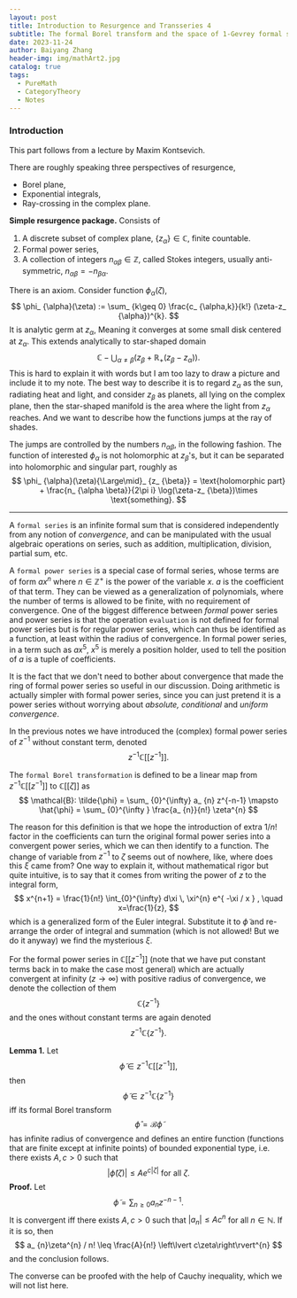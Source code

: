 ```yaml
---
layout: post
title: Introduction to Resurgence and Transseries 4
subtitle: The formal Borel transform and the space of 1-Gevrey formal series
date: 2023-11-24
author: Baiyang Zhang
header-img: img/mathArt2.jpg
catalog: true
tags:
  - PureMath
  - CategoryTheory
  - Notes
---
```


### Introduction

This part follows from a lecture by Maxim Kontsevich.

There are roughly speaking three perspectives of resurgence,
- Borel plane,
- Exponential integrals,
- Ray-crossing in the complex plane.

**Simple resurgence package.** Consists of 
1. A discrete subset of complex plane, $\left\{ z_ {\alpha} \right\}\in\mathbb{C}$, finite countable. 
2. Formal power series, 
3. A collection of integers $n_ {\alpha \beta}\in\mathbb{Z}$, called Stokes integers, usually anti-symmetric, $n_ {\alpha \beta}=-n_ {\beta \alpha}$.

There is an axiom. Consider function $\phi_ {\alpha}(\zeta)$, 
$$
\phi_ {\alpha}(\zeta) := \sum_ {k\geq 0} \frac{c_ {\alpha,k}}{k!} (\zeta-z_ {\alpha})^{k}.
$$
It is analytic germ at $z_ {\alpha}$, Meaning it converges at some small disk centered at $z_ {\alpha}$. This extends analytically to star-shaped domain 
$$
\mathbb{C} - \bigcup_ {\alpha \neq \beta} (z_ {\beta} + \mathbb{R}_ {+}(z_ {\beta}-z_ {\alpha})).
$$
This is hard to explain it with words but I am too lazy to draw a picture and include it to my note. The best way to describe it is to regard $z_ {\alpha}$ as the sun, radiating heat and light, and consider $z_ {\beta}$ as planets, all lying on the complex plane, then the star-shaped manifold is the area where the light from $z_ {\alpha}$ reaches. And we want to describe how the functions jumps at the ray of shades. 

The jumps are controlled by the numbers $n_ {\alpha \beta}$, in the following fashion. The function of interested $\phi_ {\alpha}$ is not holomorphic at $z_ {\beta}$'s, but it can be separated into holomorphic and singular part, roughly as 
$$
\phi_ {\alpha}(\zeta){\Large\mid}_ {z_ {\beta}}  = \text{holomorphic part} + \frac{n_ {\alpha \beta}}{2\pi i} \log(\zeta-z_ {\beta})\times \text{something}.
$$

- - -

A `formal series` is an infinite formal sum that is considered independently from any notion of *convergence*, and can be manipulated with the usual algebraic operations on series, such as addition, multiplication, division, partial sum, etc.

A `formal power series` is a special case of formal series, whose terms are of form $ax^{n}$ where $n\in\mathbb{Z}^{+}$ is the power of the variable $x$. $a$ is the coefficient of that term. They can be viewed as a generalization of polynomials, where the number of terms is allowed to be finite, with no requirement of convergence. One of the biggest difference between *formal* power series and power series is that the operation `evaluation` is not defined for formal power series but is for regular power series, which can thus be identified as a function, at least within the radius of convergence. In formal power series, in a term such as $a x^{5}$, $x^{5}$ is merely a position holder, used to tell the position of $a$ is a tuple of coefficients. 

It is the fact that we don't need to bother about convergence that made the ring of formal power series so useful in our discussion. Doing arithmetic is actually simpler with formal power series, since you can just pretend it is a power series without worrying about *absolute, conditional* and *uniform convergence*.

In the previous notes we have introduced the (complex) formal power series of $z^{-1}$ without constant term, denoted
$$
z^{-1}\mathbb{C}[[ z^{-1} ]].
$$

The `formal Borel transformation` is defined to be a linear map from $z^{-1}\mathbb{C}[[ z^{-1} ]]$ to $\mathbb{C}[[\zeta]]$ as 
$$
\mathcal{B}: \tilde{\phi} = \sum_ {0}^{\infty} a_ {n} z^{-n-1} \mapsto \hat{\phi} = \sum_ {0}^{\infty } \frac{a_ {n}}{n!} \zeta^{n}
$$

The reason for this definition is that we hope the introduction of extra $1 / n!$ factor in the coefficients can turn the original formal power series into a convergent power series, which we can then identify to a function. The change of variable from $z^{-1}$ to $\zeta$ seems out of nowhere, like, where does this $\xi$ came from? One way to explain it, without mathematical rigor but quite intuitive, is to say that it comes from writing the power of $z$ to the integral form, 
$$
x^{n+1} = \frac{1}{n!} \int_{0}^{\infty} d\xi \, \xi^{n} e^{ -\xi / x } , \quad  x=\frac{1}{z},
$$
which is a generalized form of the Euler integral. Substitute it to $\tilde{\phi}$ and re-arrange the order of integral and summation (which is not allowed! But we do it anyway) we find the mysterious $\xi$.

For the formal power series in $\mathbb{C}[[z^{-1}]]$ (note that we have put constant terms back in to make the case most general) which are actually convergent at infinity ($z\to \infty$) with positive radius of convergence, we denote the collection of them
$$
\mathbb{C}\left\{ z^{-1} \right\} 
$$
and the ones without constant terms are again denoted 
$$
z^{-1}\mathbb{C}\left\{ z^{-1} \right\} .
$$

**Lemma 1.** Let 
$$
\tilde{\phi}\in z^{-1}\mathbb{C}[[z^{-1}]],
$$
then 
$$
\tilde{\phi}\in z^{-1}\mathbb{C}\left\{ z^{-1} \right\} 
$$
iff its formal Borel transform 
$$
\hat{\phi}=\mathcal{B}\tilde{\phi}
$$
has infinite radius of convergence and defines an entire function (functions that are finite except at infinite points) of bounded exponential type, i.e. there exists $A,c>0$ such that 
$$
\left\lvert \hat{\phi}(\zeta) \right\rvert \leq A e^{ c\left\lvert \zeta \right\rvert  } \text{ for all } \zeta.
$$
**Proof.** Let 
$$
\tilde{\phi}=\sum_ {n\geq 0}a_ {n}z^{-n-1}.
$$
It is convergent iff there exists $A,c>0$  such that $\left\lvert a_ {n} \right\rvert\leq Ac^{n}$ for all $n\in\mathbb{N}$. If it is so, then
$$
a_ {n}\zeta^{n} / n! \leq  \frac{A}{n!} \left\lvert  c\zeta\right\rvert^{n}
$$
and the conclusion follows.

The converse can be proofed with the help of Cauchy inequality, which we will not list here.


